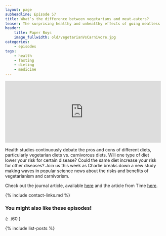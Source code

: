 ```yaml
---
layout: page
subheadline: Episode 57
title: What’s the difference between vegetarians and meat-eaters?
teaser: The surprising healthy and unhealthy effects of going meatless
header:
    title: Paper Boys
    image_fullwidth: old/vegetarianVsCarnivore.jpg
categories:
    - episodes
tags:
    - health
    - fasting
    - dieting
    - medicine
---
```


<iframe src="https://pinecast.com/player/ded445ff-a516-4b82-881d-5ea462c258d1?theme=thick" seamless height="200" style="border:0" class="pinecast-embed" frameborder="0" width="100%"></iframe>

Health studies continuously debate the pros and cons of different diets, particularly vegetarian diets vs. carnivorous diets. Will one type of diet lower your risk for certain disease? Could the same diet increase your risk for other diseases? Join us this week as Charlie breaks down a new study making waves in popular science news about the risks and benefits of vegetarianism and carnivorism.

Check out the journal article, available [here](https://www.bmj.com/content/366/bmj.l4897) and the article from Time [here](https://time.com/5669628/vegetarians-vegans-stroke-study/).
	
{% include contact-links.md %}

### You might also like these episodes!
{: .t60 }

{% include list-posts %}
